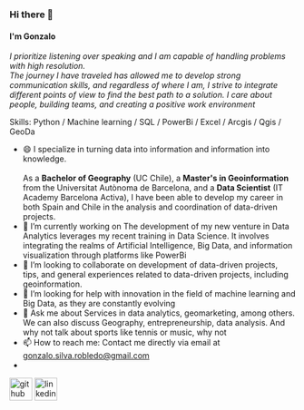 ### Hi there 👋
#### I'm Gonzalo<br>

*I prioritize listening over speaking and I am capable of handling problems with high resolution.<br> The journey I have traveled has allowed me to develop strong communication skills, and regardless of where I am, I strive to integrate different points of view to find the best path to a solution. I care about people, building teams, and creating a positive work environment*

Skills: Python / Machine learning / SQL / PowerBi / Excel / Arcgis / Qgis / GeoDa

- 😄  I specialize in turning data into information and information into knowledge. <br><br>As a **Bachelor of Geography** (UC Chile), a **Master's in Geoinformation** from the Universitat Autònoma de Barcelona, and a **Data Scientist** (IT Academy Barcelona Activa), I have been able to develop my career in both Spain and Chile in the analysis and coordination of data-driven projects.
- 🔭 I’m currently working on The development of my new venture in Data Analytics leverages my recent training in Data Science. It involves integrating the realms of Artificial Intelligence, Big Data, and information visualization through platforms like PowerBi 
- 👯 I’m looking to collaborate on development of data-driven projects, tips, and general experiences related to data-driven projects, including geoinformation. 
- 🤔 I’m looking for help with innovation in the field of machine learning and Big Data, as they are constantly evolving 
- 💬 Ask me about Services in data analytics, geomarketing, among others. We can also discuss Geography, entrepreneurship, data analysis. And why not talk about sports like tennis or music, why not 
- 📫 How to reach me: Contact me directly via email at<br>gonzalo.silva.robledo@gmail.com
- 


[<img src='https://cdn.jsdelivr.net/npm/simple-icons@3.0.1/icons/github.svg' alt='github' height='40'>](https://github.com/https://github.com/Gonzasilva2022) 
[<img src='https://cdn.jsdelivr.net/npm/simple-icons@3.0.1/icons/linkedin.svg' alt='linkedin' height='40'>](https://www.linkedin.com/in/https://www.linkedin.com/in/gonzasilva//)  




